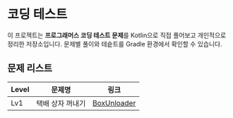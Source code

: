 # 코딩 테스트

이 프로젝트는 **프로그래머스 코딩 테스트 문제**를 Kotlin으로 직접 풀어보고 개인적으로 정리한 저장소입니다.
문제별 풀이와 테슽트를 Gradle 환경에서 확인할 수 있습니다.

## 문제 리스트

|Level|문제명|링크|
|-----|-----|--|
|Lv1|택배 상자 꺼내기|[BoxUnloader](src/main/kotlin/lv1/boxUnloader/README.md)|